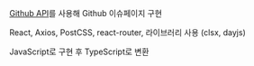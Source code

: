[Github API](https://docs.github.com/en/rest/guides/getting-started-with-the-rest-api?apiVersion=2022-11-28)를 사용해 Github 이슈페이지 구현

React, Axios, PostCSS, react-router, 라이브러리 사용 (clsx, dayjs)

JavaScript로 구현 후 TypeScript로 변환
